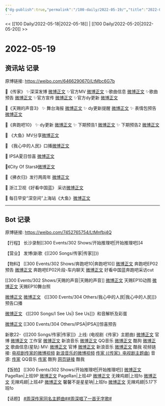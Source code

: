 ```yaml
---
{"dg-publish":true,"permalink":"/100-daily/2022-05-19/","title":"2022-05-19"}
---
```



<< [[100 Daily/2022-05-18\|2022-05-18]] | [[100 Daily/2022-05-20\|2022-05-20]] >>

# 2022-05-19

## 资讯站 记录

原博链接: https://weibo.com/6466290670/LtMbc6G7b

🌟《传家》
✨深深发博 [微博正文](https://m.weibo.cn/6466290670/4770782653974117)
✨官方MV [微博正文](https://m.weibo.cn/6466290670/4770807241246622)
✨歌曲信息 [微博正文](https://m.weibo.cn/6466290670/4770780498362663)
✨歌曲预告 [微博正文](https://m.weibo.cn/6466290670/4770766815497352)
✨官方宣传 [微博正文](https://m.weibo.cn/6466290670/4770780658010038)
✨官方dy更新 [微博正文](https://m.weibo.cn/6466290670/4770861993957171)

🌟《天赐的声音3》
✨ 舞台海报 [微博正文](https://m.weibo.cn/6466290670/4770870457010245)
✨ dy更新提醒 [微博正文](https://m.weibo.cn/6466290670/4770857064595890)
✨ 表情包预告 [微博正文](https://m.weibo.cn/6466290670/4770810655408337)

🌟《奔跑吧10》
✨ dy更新 [微博正文](https://m.weibo.cn/6466290670/4770859468198348)
✨ 下期预告1 [微博正文](https://m.weibo.cn/6466290670/4770783879236711)
✨ 下期预告2 [微博正文](https://m.weibo.cn/6466290670/4770846536633883)

🌟 《大鱼》MV分享[微博正文](https://m.weibo.cn/6466290670/4770991458746467)

🌟 《我心中的人民》口播[微博正文](https://m.weibo.cn/6466290670/4770791800964654)

🌟 IPSA夏日惊喜 [微博正文](https://m.weibo.cn/6466290670/4770903491349327)

🌟《City Of Stars》[微博正文](https://m.weibo.cn/6466290670/4770906565773931)

🌟《拂衣归》发行两周年 [微博正文](https://m.weibo.cn/6466290670/4770860990203356)

🌟 浙江卫视《好看中国蓝》 采访[微博正文](https://m.weibo.cn/6466290670/4770995157600094)

🌟 每日早安“深空间”上海站《大鱼》[微博正文](https://m.weibo.cn/6466290670/4770756484923463)

---
## Bot 记录

原博链接: https://weibo.com/7452765754/LtMnfbj4Q

【行程】
长沙录制[[300 Events/302 Shows/开始推理吧\|开始推理吧]]4

【营业】
[](https://m.weibo.cn/1736988591/4770780460354838) 发博(新歌《[[200 Songs/传家\|传家]]》)

【物料】
[[300 Events/302 Shows/奔跑吧10\|奔跑吧10]]
[微博正文](https://m.weibo.cn/5242381821/4770782071231662) 奔跑吧EP02预告
[微博正文](https://m.weibo.cn/5242381821/4770838513452355) 奔跑吧EP02片段-车内聊天
[](https://m.weibo.cn/3223747774/4770957149082111) [微博正文](https://m.weibo.cn/5876797510/4770968373561268) 好看中国蓝奔跑吧采访cut

[[300 Events/302 Shows/天赐的声音\|天赐的声音]]
[微博正文](https://m.weibo.cn/1315706994/4770778115475433) 天赐EP10动图
[微博正文](https://m.weibo.cn/1315706994/4770868708770293) 天赐EP10舞台照

[微博正文](https://m.weibo.cn/2245175993/4770788055452507) [微博正文](https://m.weibo.cn/1943724947/4770793706227635) 《[[300 Events/304 Others/我心中的人民\|我心中的人民]]》预告口播

[微博正文](https://m.weibo.cn/1307345767/4770892540280968) 《[[200 Songs/I See Us\|I See Us]]》和音解析及彩蛋

[微博正文](https://m.weibo.cn/1851789841/4770902477113124) [[300 Events/304 Others/IPSA\|IPSA]]惊喜预告

新歌22-《[[200 Songs/传家\|传家]]》上线:
(电视剧《传家》主题曲)
[微博正文](https://m.weibo.cn/7746762676/4770763029088124) 官博
[微博正文](https://m.weibo.cn/7478855230/4770787526971206) 工作室
[微博正文](https://m.weibo.cn/1266269835/4770774461973832) 新浪音乐
[微博正文](https://m.weibo.cn/2169129705/4770778119668679) QQ音乐
[微博正文](https://m.weibo.cn/1665103091/4770778141426437) 酷狗
[微博正文](https://m.weibo.cn/6466290670/4770780498362663) 歌曲信息(星轨)
MV:
[微博正文](https://m.weibo.cn/7746762676/4770779726875597) 官博
[微博正文](https://m.weibo.cn/1266269835/4770778660735185) 新浪音乐
[微博正文](https://m.weibo.cn/1738434147/4770885170891822) 酷我
视频链接:
[电视剧传家的微博视频](https://video.weibo.com/show?fid=1034:4770611541770334)
[新浪音乐的微博视频](https://video.weibo.com/show?fid=1034:4770778416349210)
[传家 (《传家》电视剧主题曲)](https://weibo.cn/sinaurl?u=https%3A%2F%2Fc.y.qq.com%2Fbase%2Ffcgi-bin%2Fu%3F__%3DadpmhMLgOTix)
音源:
[传家](https://weibo.cn/sinaurl?u=https%3A%2F%2Fi.y.qq.com%2Fv8%2Fplaysong.html%3Fsongid%3D356206575%26source%3Dyqq%26ADTAG%3Dhz_wb_sf%26channelId%3D10081987) QQ音乐
[传家](https://weibo.cn/sinaurl?u=https%3A%2F%2Ft4.kugou.com%2Fsong.html%3Fid%3D1vTE96fzzV3) 酷狗
[网页链接](https://weibo.cn/sinaurl?u=http%3A%2F%2Fm.kuwo.cn%2Fnewh5app%2Fplay_detail%2F220452478) 酷我

【饭拍】
[[300 Events/302 Shows/开始推理吧\|开始推理吧]]
[微博正文](https://m.weibo.cn/7633014126/4770809283087432) PageRan|上班9P
[微博正文](https://m.weibo.cn/7633014126/4770834943837038) PageRan|上班4P
[微博正文](https://m.weibo.cn/7495641082/4770804291867071) 无辣鸡翅|上班fo
[微博正文](https://m.weibo.cn/7495641082/4770830498139879) 无辣鸡翅|上班4P
[微博正文](https://m.weibo.cn/5100381535/4770802367468592) 馨馨不是星星呐|上班fo
[微博正文](https://m.weibo.cn/7495641082/4770664714338326) 无辣鸡翅|5.17下班fo

【话题】
[#周深传家同名主题曲#](https://s.weibo.com/weibo?q=%23%E5%91%A8%E6%B7%B1%E4%BC%A0%E5%AE%B6%E5%90%8C%E5%90%8D%E4%B8%BB%E9%A2%98%E6%9B%B2%23)[#周深唱了一首无字歌#](https://s.weibo.com/weibo?q=%23%E5%91%A8%E6%B7%B1%E5%94%B1%E4%BA%86%E4%B8%80%E9%A6%96%E6%97%A0%E5%AD%97%E6%AD%8C%23)
